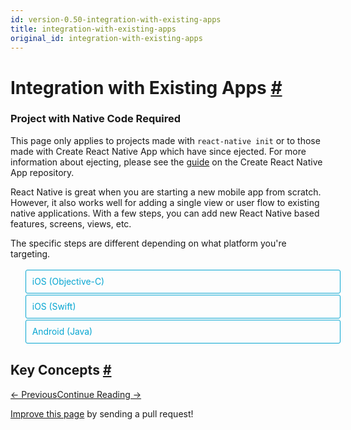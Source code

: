 ```yaml
---
id: version-0.50-integration-with-existing-apps
title: integration-with-existing-apps
original_id: integration-with-existing-apps
---
```

<a id="content"></a><h1><a class="anchor" name="integration-with-existing-apps"></a>Integration with Existing Apps <a class="hash-link" href="docs/integration-with-existing-apps.html#integration-with-existing-apps">#</a></h1><div class="banner-crna-ejected"><h3>Project with Native Code Required</h3><p>This page only applies to projects made with <code>react-native init</code> or to those made with Create React Native App which have since ejected. For more information about ejecting, please see the <a href="https://github.com/react-community/create-react-native-app/blob/master/EJECTING.md" target="_blank">guide</a> on the Create React Native App repository.</p></div><div><span><style>
  .toggler li {
    display: inline-block;
    position: relative;
    top: 1px;
    padding: 10px;
    margin: 0px 2px 0px 2px;
    border: 1px solid #05A5D1;
    border-bottom-color: transparent;
    border-radius: 3px 3px 0px 0px;
    color: #05A5D1;
    background-color: transparent;
    font-size: 0.99em;
    cursor: pointer;
  }
  .toggler li:first-child {
    margin-left: 0;
  }
  .toggler li:last-child {
    margin-right: 0;
  }
  .toggler ul {
    width: 100%;
    display: inline-block;
    list-style-type: none;
    margin: 0;
    border-bottom: 1px solid #05A5D1;
    cursor: default;
  }
  @media screen and (max-width: 960px) {
    .toggler li,
    .toggler li:first-child,
    .toggler li:last-child {
      display: block;
      border-bottom-color: #05A5D1;
      border-radius: 3px;
      margin: 2px 0px 2px 0px;
    }
    .toggler ul {
      border-bottom: 0;
    }
  }
  .toggler a {
    display: inline-block;
    padding: 10px 5px;
    margin: 2px;
    border: 1px solid #05A5D1;
    border-radius: 3px;
    text-decoration: none !important;
  }
  .display-language-objc .toggler .button-objc,
  .display-language-swift .toggler .button-swift,
  .display-language-android .toggler .button-android {
    background-color: #05A5D1;
    color: white;
  }
  block { display: none; }
  .display-language-objc .objc,
  .display-language-swift .swift,
  .display-language-android .android {
    display: block;
  }
</style>

</span><p>React Native is great when you are starting a new mobile app from scratch. However, it also works well for adding a single view or user flow to existing native applications. With a few steps, you can add new React Native based features, screens, views, etc.</p><p>The specific steps are different depending on what platform you're targeting.</p><span><div class="toggler">
  <ul role="tablist">
    <li id="objc" class="button-objc" aria-selected="false" role="tab" tabindex="0" aria-controls="objctab" onclick="displayTab('language', 'objc')">
      iOS (Objective-C)
    </li>
    <li id="swift" class="button-swift" aria-selected="false" role="tab" tabindex="0" aria-controls="swifttab" onclick="displayTab('language', 'swift')">
      iOS (Swift)
    </li>
    <li id="android" class="button-android" aria-selected="false" role="tab" tabindex="0" aria-controls="androidtab" onclick="displayTab('language', 'android')">
      Android (Java)
    </li>
  </ul>
</div>

</span><span><block class="objc swift android">

</block></span><h2><a class="anchor" name="key-concepts"></a>Key Concepts <a class="hash-link" href="docs/integration-with-existing-apps.html#key-concepts">#</a></h2><span><block class="objc swift">

</block></span><p>The keys to integrating React Native components into your iOS application are to:</p><ol><li>Set up React Native dependencies and directory structure.</li><li>Understand what React Native components you will use in your app.</li><li>Add these components as dependencies using CocoaPods.</li><li>Develop your React Native components in JavaScript.</li><li>Add a <code>RCTRootView</code> to your iOS app. This view will serve as the container for your React Native component.</li><li>Start the React Native server and run your native application.</li><li>Verify that the React Native aspect of your application works as expected.</li></ol><span><block class="android">

</block></span><p>The keys to integrating React Native components into your Android application are to:</p><ol><li>Set up React Native dependencies and directory structure.</li><li>Develop your React Native components in JavaScript.</li><li>Add a <code>ReactRootView</code> to your Android app. This view will serve as the container for your React Native component.</li><li>Start the React Native server and run your native application.</li><li>Verify that the React Native aspect of your application works as expected.</li></ol><span><block class="objc swift android">

</block></span><h2><a class="anchor" name="prerequisites"></a>Prerequisites <a class="hash-link" href="docs/integration-with-existing-apps.html#prerequisites">#</a></h2><span><block class="objc swift">

</block></span><p>Follow the instructions for building apps with native code from the <a href="docs/getting-started.html" target="_blank">Getting Started guide</a> to configure your development environment for building React Native apps for iOS.</p><h3><a class="anchor" name="1-set-up-directory-structure"></a>1. Set up directory structure <a class="hash-link" href="docs/integration-with-existing-apps.html#1-set-up-directory-structure">#</a></h3><p>To ensure a smooth experience, create a new folder for your integrated React Native project, then copy your existing iOS project to a <code>/ios</code> subfolder.</p><span><block class="android">

</block></span><p>Follow the instructions for building apps with native code from the <a href="docs/getting-started.html" target="_blank">Getting Started guide</a> to configure your development environment for building React Native apps for Android.</p><h3><a class="anchor" name="1-set-up-directory-structure"></a>1. Set up directory structure <a class="hash-link" href="docs/integration-with-existing-apps.html#1-set-up-directory-structure">#</a></h3><p>To ensure a smooth experience, create a new folder for your integrated React Native project, then copy your existing Android project to a <code>/android</code> subfolder.</p><span><block class="objc swift android">

</block></span><h3><a class="anchor" name="2-install-javascript-dependencies"></a>2. Install JavaScript dependencies <a class="hash-link" href="docs/integration-with-existing-apps.html#2-install-javascript-dependencies">#</a></h3><p>Go to the root directory for your project and create a new <code>package.json</code> file with the following contents:</p><div class="prism language-javascript"><span class="token punctuation">{</span>
  <span class="token string">"name"</span><span class="token punctuation">:</span> <span class="token string">"MyReactNativeApp"</span><span class="token punctuation">,</span>
  <span class="token string">"version"</span><span class="token punctuation">:</span> <span class="token string">"0.0.1"</span><span class="token punctuation">,</span>
  <span class="token string">"private"</span><span class="token punctuation">:</span> <span class="token boolean">true</span><span class="token punctuation">,</span>
  <span class="token string">"scripts"</span><span class="token punctuation">:</span> <span class="token punctuation">{</span>
    <span class="token string">"start"</span><span class="token punctuation">:</span> <span class="token string">"node node_modules/react-native/local-cli/cli.js start"</span>
  <span class="token punctuation">}</span>
<span class="token punctuation">}</span></div><p>Next, you will install the <code>react</code> and <code>react-native</code> packages. Open a terminal or command prompt, then navigate to the root directory for your project and type the following commands:</p><div class="prism language-javascript">$ npm install <span class="token operator">--</span>save react@<span class="token number">16.0</span><span class="token punctuation">.</span><span class="token number">0</span><span class="token operator">-</span>beta<span class="token number">.5</span> react<span class="token operator">-</span>native</div><blockquote><p>Make sure you use the same React version as specified in the <a href="https://github.com/facebook/react-native/blob/master/package.json" target="_blank">React Native package.json</a> for your release. This will only be necessary as long as React Native depends on a pre-release version of React.</p></blockquote><p>This will create a new <code>/node_modules</code> folder in your project's root directory. This folder stores all the JavaScript dependencies required to build your project.</p><span><block class="objc swift">

</block></span><h3><a class="anchor" name="3-install-cocoapods"></a>3. Install CocoaPods <a class="hash-link" href="docs/integration-with-existing-apps.html#3-install-cocoapods">#</a></h3><p><a href="http://cocoapods.org" target="_blank">CocoaPods</a> is a package management tool for iOS and macOS development. We use it to add the actual React Native framework code locally into your current project.</p><p>We recommend installing CocoaPods using <a href="http://brew.sh/" target="_blank">Homebrew</a>.</p><div class="prism language-javascript">$ brew install cocoapods</div><blockquote><p>It is technically possible not to use CocoaPods, but that would require manual library and linker additions that would overly complicate this process.</p></blockquote><span><block class="objc swift">

</block></span><h2><a class="anchor" name="adding-react-native-to-your-app"></a>Adding React Native to your app <a class="hash-link" href="docs/integration-with-existing-apps.html#adding-react-native-to-your-app">#</a></h2><span><block class="objc">

</block></span><p>Assume the <a href="https://github.com/JoelMarcey/iOS-2048" target="_blank">app for integration</a> is a <a href="https://en.wikipedia.org/wiki/2048_%28video_game%29" target="_blank">2048</a> game. Here is what the main menu of the native application looks like without React Native.</p><span><block class="swift">

</block></span><p>Assume the <a href="https://github.com/JoelMarcey/swift-2048" target="_blank">app for integration</a> is a <a href="https://en.wikipedia.org/wiki/2048_%28video_game%29" target="_blank">2048</a> game. Here is what the main menu of the native application looks like without React Native.</p><span><block class="objc swift">

</block></span><p><img src="img/react-native-existing-app-integration-ios-before.png" alt="Before RN Integration"></p><h3><a class="anchor" name="configuring-cocoapods-dependencies"></a>Configuring CocoaPods dependencies <a class="hash-link" href="docs/integration-with-existing-apps.html#configuring-cocoapods-dependencies">#</a></h3><p>Before you integrate React Native into your application, you will want to decide what parts of the React Native framework you would like to integrate. We will use CocoaPods to specify which of these "subspecs" your app will depend on.</p><p>The list of supported <code>subspec</code>s is available in <a href="https://github.com/facebook/react-native/blob/master/React.podspec" target="_blank"><code>/node_modules/react-native/React.podspec</code></a>. They are generally named by functionality. For example, you will generally always want the <code>Core</code> <code>subspec</code>. That will get you the <code>AppRegistry</code>, <code>StyleSheet</code>, <code>View</code> and other core React Native libraries. If you want to add the React Native <code>Text</code> library (e.g., for <code>&lt;Text&gt;</code> elements), then you will need the <code>RCTText</code> <code>subspec</code>. If you want the <code>Image</code> library (e.g., for <code>&lt;Image&gt;</code> elements), then you will need the <code>RCTImage</code> <code>subspec</code>.</p><p>You can specify which <code>subspec</code>s your app will depend on in a <code>Podfile</code> file. The easiest way to create a <code>Podfile</code> is by running the CocoaPods <code>init</code> command in the <code>/ios</code> subfolder of your project:</p><div class="prism language-javascript">$ pod init</div><p>The <code>Podfile</code> will contain a boilerplate setup that you will tweak for your integration purposes. In the end, <code>Podfile</code> should look something similar to this:</p><span><block class="objc">

</block></span><div class="prism language-javascript"># The target name is most likely the name <span class="token keyword">of</span> your project<span class="token punctuation">.</span>
target <span class="token string">'NumberTileGame'</span> <span class="token keyword">do</span>

  # Your <span class="token string">'node_modules'</span> directory is probably <span class="token keyword">in</span> the root <span class="token keyword">of</span> your project<span class="token punctuation">,</span>
  # but <span class="token keyword">if</span> not<span class="token punctuation">,</span> adjust the <span class="token template-string"><span class="token string">`:path`</span></span> accordingly
  pod <span class="token string">'React'</span><span class="token punctuation">,</span> <span class="token punctuation">:</span>path <span class="token operator">=&gt;</span> <span class="token string">'../node_modules/react-native'</span><span class="token punctuation">,</span> <span class="token punctuation">:</span>subspecs <span class="token operator">=&gt;</span> <span class="token punctuation">[</span>
    <span class="token string">'Core'</span><span class="token punctuation">,</span>
    <span class="token string">'DevSupport'</span><span class="token punctuation">,</span> # Include <span class="token keyword">this</span> to enable In<span class="token operator">-</span>App Devmenu <span class="token keyword">if</span> RN <span class="token operator">&gt;=</span> <span class="token number">0.43</span>
    <span class="token string">'RCTText'</span><span class="token punctuation">,</span>
    <span class="token string">'RCTNetwork'</span><span class="token punctuation">,</span>
    <span class="token string">'RCTWebSocket'</span><span class="token punctuation">,</span> # needed <span class="token keyword">for</span> debugging
    # Add any other subspecs you want to use <span class="token keyword">in</span> your project
  <span class="token punctuation">]</span>
  # Explicitly include Yoga <span class="token keyword">if</span> you are using RN <span class="token operator">&gt;=</span> <span class="token number">0.42</span><span class="token punctuation">.</span><span class="token number">0</span>
  pod <span class="token string">'yoga'</span><span class="token punctuation">,</span> <span class="token punctuation">:</span>path <span class="token operator">=&gt;</span> <span class="token string">'../node_modules/react-native/ReactCommon/yoga'</span>

end</div><span><block class="swift">

</block></span><div class="prism language-javascript">source <span class="token string">'https://github.com/CocoaPods/Specs.git'</span>

# Required <span class="token keyword">for</span> Swift apps
platform <span class="token punctuation">:</span>ios<span class="token punctuation">,</span> <span class="token string">'8.0'</span>
use_frameworks<span class="token operator">!</span>

# The target name is most likely the name <span class="token keyword">of</span> your project<span class="token punctuation">.</span>
target <span class="token string">'swift-2048'</span> <span class="token keyword">do</span>

  # Your <span class="token string">'node_modules'</span> directory is probably <span class="token keyword">in</span> the root <span class="token keyword">of</span> your project<span class="token punctuation">,</span>
  # but <span class="token keyword">if</span> not<span class="token punctuation">,</span> adjust the <span class="token template-string"><span class="token string">`:path`</span></span> accordingly
  pod <span class="token string">'React'</span><span class="token punctuation">,</span> <span class="token punctuation">:</span>path <span class="token operator">=&gt;</span> <span class="token string">'../node_modules/react-native'</span><span class="token punctuation">,</span> <span class="token punctuation">:</span>subspecs <span class="token operator">=&gt;</span> <span class="token punctuation">[</span>
    <span class="token string">'Core'</span><span class="token punctuation">,</span>
    <span class="token string">'CxxBridge'</span><span class="token punctuation">,</span> # Include <span class="token keyword">this</span> <span class="token keyword">for</span> RN <span class="token operator">&gt;=</span> <span class="token number">0.47</span>
    <span class="token string">'DevSupport'</span><span class="token punctuation">,</span> # Include <span class="token keyword">this</span> to enable In<span class="token operator">-</span>App Devmenu <span class="token keyword">if</span> RN <span class="token operator">&gt;=</span> <span class="token number">0.43</span>
    <span class="token string">'RCTText'</span><span class="token punctuation">,</span>
    <span class="token string">'RCTNetwork'</span><span class="token punctuation">,</span>
    <span class="token string">'RCTWebSocket'</span><span class="token punctuation">,</span> # needed <span class="token keyword">for</span> debugging
    # Add any other subspecs you want to use <span class="token keyword">in</span> your project
  <span class="token punctuation">]</span>
  # Explicitly include Yoga <span class="token keyword">if</span> you are using RN <span class="token operator">&gt;=</span> <span class="token number">0.42</span><span class="token punctuation">.</span><span class="token number">0</span>
  pod <span class="token string">"yoga"</span><span class="token punctuation">,</span> <span class="token punctuation">:</span>path <span class="token operator">=&gt;</span> <span class="token string">"../node_modules/react-native/ReactCommon/yoga"</span>

end</div><span><block class="objc swift">

</block></span><p>After you have created your <code>Podfile</code>, you are ready to install the React Native pod.</p><div class="prism language-javascript">$ pod install</div><p>You should see output such as:</p><div class="prism language-javascript">Analyzing dependencies
Fetching podspec <span class="token keyword">for</span> <span class="token template-string"><span class="token string">`React`</span></span> <span class="token keyword">from</span> <span class="token template-string"><span class="token string">`../node_modules/react-native`</span></span>
Downloading dependencies
Installing React <span class="token punctuation">(</span><span class="token number">0.26</span><span class="token punctuation">.</span><span class="token number">0</span><span class="token punctuation">)</span>
Generating Pods project
Integrating client project
Sending stats
Pod installation complete<span class="token operator">!</span> There are <span class="token number">3</span> dependencies <span class="token keyword">from</span> the Podfile and <span class="token number">1</span> total pod installed<span class="token punctuation">.</span></div><span><block class="swift">

</block></span><blockquote><p>If you get a warning such as "<em>The <code>swift-2048 [Debug]</code> target overrides the <code>FRAMEWORK_SEARCH_PATHS</code> build setting defined in <code>Pods/Target Support Files/Pods-swift-2048/Pods-swift-2048.debug.xcconfig</code>. This can lead to problems with the CocoaPods installation</em>", then make sure the <code>Framework Search Paths</code> in <code>Build Settings</code> for both <code>Debug</code> and <code>Release</code> only contain <code>$(inherited)</code>.</p></blockquote><span><block class="objc swift">

</block></span><h3><a class="anchor" name="code-integration"></a>Code integration <a class="hash-link" href="docs/integration-with-existing-apps.html#code-integration">#</a></h3><p>Now we will actually modify the native iOS application to integrate React Native. For our 2048 sample app, we will add a "High Score" screen in React Native.</p><h4><a class="anchor" name="the-react-native-component"></a>The React Native component <a class="hash-link" href="docs/integration-with-existing-apps.html#the-react-native-component">#</a></h4><p>The first bit of code we will write is the actual React Native code for the new "High Score" screen that will be integrated into our application.</p><h5><a class="anchor" name="1-create-a-index-js-file"></a>1. Create a <code>index.js</code> file <a class="hash-link" href="docs/integration-with-existing-apps.html#1-create-a-index-js-file">#</a></h5><p>First, create an empty <code>index.js</code> file in the root of your React Native project.</p><p><code>index.js</code> is the starting point for React Native applications, and it is always required. It can be a small file that <code>require</code>s other file that are part of your React Native component or application, or it can contain all the code that is needed for it. In our case, we will just put everything in <code>index.js</code>.</p><h5><a class="anchor" name="2-add-your-react-native-code"></a>2. Add your React Native code <a class="hash-link" href="docs/integration-with-existing-apps.html#2-add-your-react-native-code">#</a></h5><p>In your <code>index.js</code>, create your component. In our sample here, we will add simple <code>&lt;Text&gt;</code> component within a styled <code>&lt;View&gt;</code></p><div class="prism language-javascript">
<span class="token keyword">import</span> React <span class="token keyword">from</span> <span class="token string">'react'</span><span class="token punctuation">;</span>
<span class="token keyword">import</span> <span class="token punctuation">{</span>
  AppRegistry<span class="token punctuation">,</span>
  StyleSheet<span class="token punctuation">,</span>
  Text<span class="token punctuation">,</span>
  View
<span class="token punctuation">}</span> <span class="token keyword">from</span> <span class="token string">'react-native'</span><span class="token punctuation">;</span>

<span class="token keyword">class</span> <span class="token class-name">RNHighScores</span> <span class="token keyword">extends</span> <span class="token class-name">React<span class="token punctuation">.</span>Component</span> <span class="token punctuation">{</span>
  <span class="token function">render</span><span class="token punctuation">(</span><span class="token punctuation">)</span> <span class="token punctuation">{</span>
    <span class="token keyword">var</span> contents <span class="token operator">=</span> <span class="token keyword">this</span><span class="token punctuation">.</span>props<span class="token punctuation">[</span><span class="token string">"scores"</span><span class="token punctuation">]</span><span class="token punctuation">.</span><span class="token function">map</span><span class="token punctuation">(</span>
      score <span class="token operator">=&gt;</span> <span class="token operator">&lt;</span>Text key<span class="token operator">=</span><span class="token punctuation">{</span>score<span class="token punctuation">.</span>name<span class="token punctuation">}</span><span class="token operator">&gt;</span><span class="token punctuation">{</span>score<span class="token punctuation">.</span>name<span class="token punctuation">}</span><span class="token punctuation">:</span><span class="token punctuation">{</span>score<span class="token punctuation">.</span>value<span class="token punctuation">}</span><span class="token punctuation">{</span><span class="token string">"\n"</span><span class="token punctuation">}</span><span class="token operator">&lt;</span><span class="token operator">/</span>Text<span class="token operator">&gt;</span>
    <span class="token punctuation">)</span><span class="token punctuation">;</span>
    <span class="token keyword">return</span> <span class="token punctuation">(</span>
      <span class="token operator">&lt;</span>View style<span class="token operator">=</span><span class="token punctuation">{</span>styles<span class="token punctuation">.</span>container<span class="token punctuation">}</span><span class="token operator">&gt;</span>
        <span class="token operator">&lt;</span>Text style<span class="token operator">=</span><span class="token punctuation">{</span>styles<span class="token punctuation">.</span>highScoresTitle<span class="token punctuation">}</span><span class="token operator">&gt;</span>
          <span class="token number">2048</span> High Scores<span class="token operator">!</span>
        <span class="token operator">&lt;</span><span class="token operator">/</span>Text<span class="token operator">&gt;</span>
        <span class="token operator">&lt;</span>Text style<span class="token operator">=</span><span class="token punctuation">{</span>styles<span class="token punctuation">.</span>scores<span class="token punctuation">}</span><span class="token operator">&gt;</span>
          <span class="token punctuation">{</span>contents<span class="token punctuation">}</span>
        <span class="token operator">&lt;</span><span class="token operator">/</span>Text<span class="token operator">&gt;</span>
      <span class="token operator">&lt;</span><span class="token operator">/</span>View<span class="token operator">&gt;</span>
    <span class="token punctuation">)</span><span class="token punctuation">;</span>
  <span class="token punctuation">}</span>
<span class="token punctuation">}</span>

<span class="token keyword">const</span> styles <span class="token operator">=</span> StyleSheet<span class="token punctuation">.</span><span class="token function">create</span><span class="token punctuation">(</span><span class="token punctuation">{</span>
  container<span class="token punctuation">:</span> <span class="token punctuation">{</span>
    flex<span class="token punctuation">:</span> <span class="token number">1</span><span class="token punctuation">,</span>
    justifyContent<span class="token punctuation">:</span> <span class="token string">'center'</span><span class="token punctuation">,</span>
    alignItems<span class="token punctuation">:</span> <span class="token string">'center'</span><span class="token punctuation">,</span>
    backgroundColor<span class="token punctuation">:</span> <span class="token string">'#FFFFFF'</span><span class="token punctuation">,</span>
  <span class="token punctuation">}</span><span class="token punctuation">,</span>
  highScoresTitle<span class="token punctuation">:</span> <span class="token punctuation">{</span>
    fontSize<span class="token punctuation">:</span> <span class="token number">20</span><span class="token punctuation">,</span>
    textAlign<span class="token punctuation">:</span> <span class="token string">'center'</span><span class="token punctuation">,</span>
    margin<span class="token punctuation">:</span> <span class="token number">10</span><span class="token punctuation">,</span>
  <span class="token punctuation">}</span><span class="token punctuation">,</span>
  scores<span class="token punctuation">:</span> <span class="token punctuation">{</span>
    textAlign<span class="token punctuation">:</span> <span class="token string">'center'</span><span class="token punctuation">,</span>
    color<span class="token punctuation">:</span> <span class="token string">'#333333'</span><span class="token punctuation">,</span>
    marginBottom<span class="token punctuation">:</span> <span class="token number">5</span><span class="token punctuation">,</span>
  <span class="token punctuation">}</span><span class="token punctuation">,</span>
<span class="token punctuation">}</span><span class="token punctuation">)</span><span class="token punctuation">;</span>
<span class="token comment" spellcheck="true">
// Module name
</span>AppRegistry<span class="token punctuation">.</span><span class="token function">registerComponent</span><span class="token punctuation">(</span><span class="token string">'MyReactNativeApp'</span><span class="token punctuation">,</span> <span class="token punctuation">(</span><span class="token punctuation">)</span> <span class="token operator">=&gt;</span> RNHighScores<span class="token punctuation">)</span><span class="token punctuation">;</span></div><blockquote><p><code>RNHighScores</code> is the name of your module that will be used when you add a view to React Native from within your iOS application.</p></blockquote><h4><a class="anchor" name="the-magic-rctrootview"></a>The Magic: <code>RCTRootView</code> <a class="hash-link" href="docs/integration-with-existing-apps.html#the-magic-rctrootview">#</a></h4><p>Now that your React Native component is created via <code>index.js</code>, you need to add that component to a new or existing <code>ViewController</code>. The easiest path to take is to optionally create an event path to your component and then add that component to an existing <code>ViewController</code>.</p><p>We will tie our React Native component with a new native view in the <code>ViewController</code> that will actually host it called <code>RCTRootView</code> .</p><h5><a class="anchor" name="1-create-an-event-path"></a>1. Create an Event Path <a class="hash-link" href="docs/integration-with-existing-apps.html#1-create-an-event-path">#</a></h5><p>You can add a new link on the main game menu to go to the "High Score" React Native page.</p><p><img src="img/react-native-add-react-native-integration-link.png" alt="Event Path"></p><h5><a class="anchor" name="2-event-handler"></a>2. Event Handler <a class="hash-link" href="docs/integration-with-existing-apps.html#2-event-handler">#</a></h5><p>We will now add an event handler from the menu link. A method will be added to the main <code>ViewController</code> of your application. This is where <code>RCTRootView</code> comes into play.</p><p>When you build a React Native application, you use the React Native packager to create an <code>index.bundle</code> that will be served by the React Native server. Inside <code>index.bundle</code> will be our <code>RNHighScore</code> module. So, we need to point our <code>RCTRootView</code> to the location of the <code>index.bundle</code> resource (via <code>NSURL</code>) and tie it to the module.</p><p>We will, for debugging purposes, log that the event handler was invoked. Then, we will create a string with the location of our React Native code that exists inside the <code>index.bundle</code>. Finally, we will create the main <code>RCTRootView</code>. Notice how we provide <code>RNHighScores</code> as the <code>moduleName</code> that we created <a href="#the-react-native-component" target="">above</a> when writing the code for our React Native component.</p><span><block class="objc">

</block></span><p>First <code>import</code> the <code>RCTRootView</code> header.</p><div class="prism language-objectivec"><span class="token macro">#<span class="token directive">import</span> &lt;React/RCTRootView.h&gt;</span></div><blockquote><p>The <code>initialProperties</code> are here for illustration purposes so we have some data for our high score screen. In our React Native component, we will use <code>this.props</code> to get access to that data.</p></blockquote><div class="prism language-objectivec"><span class="token operator">-</span> <span class="token punctuation">(</span>IBAction<span class="token punctuation">)</span>highScoreButtonPressed<span class="token punctuation">:</span><span class="token punctuation">(</span>id<span class="token punctuation">)</span>sender <span class="token punctuation">{</span>
    <span class="token function">NSLog<span class="token punctuation">(</span></span><span class="token string">@"High Score Button Pressed"</span><span class="token punctuation">)</span><span class="token punctuation">;</span>
    NSURL <span class="token operator">*</span>jsCodeLocation <span class="token operator">=</span> <span class="token punctuation">[</span>NSURL URLWithString<span class="token punctuation">:</span><span class="token string">@"http://localhost:8081/index.bundle?platform=ios"</span><span class="token punctuation">]</span><span class="token punctuation">;</span>

    RCTRootView <span class="token operator">*</span>rootView <span class="token operator">=</span>
      <span class="token punctuation">[</span><span class="token punctuation">[</span>RCTRootView alloc<span class="token punctuation">]</span> initWithBundleURL<span class="token punctuation">:</span> jsCodeLocation
                                  moduleName<span class="token punctuation">:</span> <span class="token string">@"RNHighScores"</span>
                           initialProperties<span class="token punctuation">:</span>
                             <span class="token operator">@</span><span class="token punctuation">{</span>
                               <span class="token string">@"scores"</span> <span class="token punctuation">:</span> <span class="token operator">@</span><span class="token punctuation">[</span>
                                 <span class="token operator">@</span><span class="token punctuation">{</span>
                                   <span class="token string">@"name"</span> <span class="token punctuation">:</span> <span class="token string">@"Alex"</span><span class="token punctuation">,</span>
                                   <span class="token string">@"value"</span><span class="token punctuation">:</span> <span class="token string">@"42"</span>
                                  <span class="token punctuation">}</span><span class="token punctuation">,</span>
                                 <span class="token operator">@</span><span class="token punctuation">{</span>
                                   <span class="token string">@"name"</span> <span class="token punctuation">:</span> <span class="token string">@"Joel"</span><span class="token punctuation">,</span>
                                   <span class="token string">@"value"</span><span class="token punctuation">:</span> <span class="token string">@"10"</span>
                                 <span class="token punctuation">}</span>
                               <span class="token punctuation">]</span>
                             <span class="token punctuation">}</span>
                               launchOptions<span class="token punctuation">:</span> nil<span class="token punctuation">]</span><span class="token punctuation">;</span>
    UIViewController <span class="token operator">*</span>vc <span class="token operator">=</span> <span class="token punctuation">[</span><span class="token punctuation">[</span>UIViewController alloc<span class="token punctuation">]</span> init<span class="token punctuation">]</span><span class="token punctuation">;</span>
    vc<span class="token punctuation">.</span>view <span class="token operator">=</span> rootView<span class="token punctuation">;</span>
    <span class="token punctuation">[</span><span class="token keyword">self</span> presentViewController<span class="token punctuation">:</span>vc animated<span class="token punctuation">:</span>YES completion<span class="token punctuation">:</span>nil<span class="token punctuation">]</span><span class="token punctuation">;</span>
<span class="token punctuation">}</span></div><blockquote><p>Note that <code>RCTRootView initWithURL</code> starts up a new JSC VM. To save resources and simplify the communication between RN views in different parts of your native app, you can have multiple views powered by React Native that are associated with a single JS runtime. To do that, instead of using <code>[RCTRootView alloc] initWithURL</code>, use <a href="https://github.com/facebook/react-native/blob/master/React/Base/RCTBridge.h#L93" target="_blank"><code>RCTBridge initWithBundleURL</code></a> to create a bridge and then use <code>RCTRootView initWithBridge</code>.</p></blockquote><span><block class="swift">

</block></span><p>First <code>import</code> the <code>React</code> library.</p><div class="prism language-javascript"><span class="token keyword">import</span> React</div><blockquote><p>The <code>initialProperties</code> are here for illustration purposes so we have some data for our high score screen. In our React Native component, we will use <code>this.props</code> to get access to that data.</p></blockquote><div class="prism language-swift"><span class="token atrule">@IBAction</span> <span class="token keyword">func</span> <span class="token function">highScoreButtonTapped<span class="token punctuation">(</span></span>sender <span class="token punctuation">:</span> <span class="token builtin">UIButton</span><span class="token punctuation">)</span> <span class="token punctuation">{</span>
  <span class="token function">NSLog<span class="token punctuation">(</span></span><span class="token string">"Hello"</span><span class="token punctuation">)</span>
  <span class="token keyword">let</span> jsCodeLocation <span class="token operator">=</span> <span class="token function">URL<span class="token punctuation">(</span></span>string<span class="token punctuation">:</span> <span class="token string">"http://localhost:8081/index.bundle?platform=ios"</span><span class="token punctuation">)</span>
  <span class="token keyword">let</span> mockData<span class="token punctuation">:</span><span class="token builtin">NSDictionary</span> <span class="token operator">=</span> <span class="token punctuation">[</span><span class="token string">"scores"</span><span class="token punctuation">:</span>
      <span class="token punctuation">[</span>
          <span class="token punctuation">[</span><span class="token string">"name"</span><span class="token punctuation">:</span><span class="token string">"Alex"</span><span class="token punctuation">,</span> <span class="token string">"value"</span><span class="token punctuation">:</span><span class="token string">"42"</span><span class="token punctuation">]</span><span class="token punctuation">,</span>
          <span class="token punctuation">[</span><span class="token string">"name"</span><span class="token punctuation">:</span><span class="token string">"Joel"</span><span class="token punctuation">,</span> <span class="token string">"value"</span><span class="token punctuation">:</span><span class="token string">"10"</span><span class="token punctuation">]</span>
      <span class="token punctuation">]</span>
  <span class="token punctuation">]</span>

  <span class="token keyword">let</span> rootView <span class="token operator">=</span> <span class="token function">RCTRootView<span class="token punctuation">(</span></span>
      bundleURL<span class="token punctuation">:</span> jsCodeLocation<span class="token punctuation">,</span>
      moduleName<span class="token punctuation">:</span> <span class="token string">"RNHighScores"</span><span class="token punctuation">,</span>
      initialProperties<span class="token punctuation">:</span> mockData <span class="token keyword">as</span> <span class="token punctuation">[</span><span class="token builtin">NSObject</span> <span class="token punctuation">:</span> <span class="token builtin">AnyObject</span><span class="token punctuation">]</span><span class="token punctuation">,</span>
      launchOptions<span class="token punctuation">:</span> <span class="token constant">nil</span>
  <span class="token punctuation">)</span>
  <span class="token keyword">let</span> vc <span class="token operator">=</span> <span class="token function">UIViewController<span class="token punctuation">(</span></span><span class="token punctuation">)</span>
  vc<span class="token punctuation">.</span>view <span class="token operator">=</span> rootView
  <span class="token keyword">self</span><span class="token punctuation">.</span><span class="token function">present<span class="token punctuation">(</span></span>vc<span class="token punctuation">,</span> animated<span class="token punctuation">:</span> <span class="token boolean">true</span><span class="token punctuation">,</span> completion<span class="token punctuation">:</span> <span class="token constant">nil</span><span class="token punctuation">)</span>
<span class="token punctuation">}</span></div><blockquote><p>Note that <code>RCTRootView bundleURL</code> starts up a new JSC VM. To save resources and simplify the communication between RN views in different parts of your native app, you can have multiple views powered by React Native that are associated with a single JS runtime. To do that, instead of using <code>RCTRootView bundleURL</code>, use <a href="https://github.com/facebook/react-native/blob/master/React/Base/RCTBridge.h#L89" target="_blank"><code>RCTBridge initWithBundleURL</code></a> to create a bridge and then use <code>RCTRootView initWithBridge</code>.</p></blockquote><span><block class="objc">

</block></span><blockquote><p>When moving your app to production, the <code>NSURL</code> can point to a pre-bundled file on disk via something like <code>[[NSBundle mainBundle] URLForResource:@"main" withExtension:@"jsbundle"];</code>. You can use the <code>react-native-xcode.sh</code> script in <code>node_modules/react-native/scripts/</code> to generate that pre-bundled file.</p></blockquote><span><block class="swift">

</block></span><blockquote><p>When moving your app to production, the <code>NSURL</code> can point to a pre-bundled file on disk via something like <code>let mainBundle = NSBundle(URLForResource: "main" withExtension:"jsbundle")</code>. You can use the <code>react-native-xcode.sh</code> script in <code>node_modules/react-native/scripts/</code> to generate that pre-bundled file.</p></blockquote><span><block class="objc swift">

</block></span><h5><a class="anchor" name="3-wire-up"></a>3. Wire Up <a class="hash-link" href="docs/integration-with-existing-apps.html#3-wire-up">#</a></h5><p>Wire up the new link in the main menu to the newly added event handler method.</p><p><img src="img/react-native-add-react-native-integration-wire-up.png" alt="Event Path"></p><blockquote><p>One of the easier ways to do this is to open the view in the storyboard and right click on the new link. Select something such as the <code>Touch Up Inside</code> event, drag that to the storyboard and then select the created method from the list provided.</p></blockquote><h3><a class="anchor" name="test-your-integration"></a>Test your integration <a class="hash-link" href="docs/integration-with-existing-apps.html#test-your-integration">#</a></h3><p>You have now done all the basic steps to integrate React Native with your current application. Now we will start the React Native packager to build the <code>index.bundle</code> package and the server running on <code>localhost</code> to serve it.</p><h5><a class="anchor" name="1-add-app-transport-security-exception"></a>1. Add App Transport Security exception <a class="hash-link" href="docs/integration-with-existing-apps.html#1-add-app-transport-security-exception">#</a></h5><p>Apple has blocked implicit cleartext HTTP resource loading. So we need to add the following our project's <code>Info.plist</code> (or equivalent) file.</p><div class="prism language-xml">&lt;key&gt;NSAppTransportSecurity&lt;/key&gt;
&lt;dict&gt;
    &lt;key&gt;NSExceptionDomains&lt;/key&gt;
    &lt;dict&gt;
        &lt;key&gt;localhost&lt;/key&gt;
        &lt;dict&gt;
            &lt;key&gt;NSTemporaryExceptionAllowsInsecureHTTPLoads&lt;/key&gt;
            &lt;true/&gt;
        &lt;/dict&gt;
    &lt;/dict&gt;
&lt;/dict&gt;</div><blockquote><p>App Transport Security is good for your users. Make sure to re-enable it prior to releasing your app for production.</p></blockquote><h5><a class="anchor" name="2-run-the-packager"></a>2. Run the packager <a class="hash-link" href="docs/integration-with-existing-apps.html#2-run-the-packager">#</a></h5><p>To run your app, you need to first start the development server. To do this, simply run the following command in the root directory of your React Native project:</p><div class="prism language-javascript">$ npm start</div><h5><a class="anchor" name="3-run-the-app"></a>3. Run the app <a class="hash-link" href="docs/integration-with-existing-apps.html#3-run-the-app">#</a></h5><p>If you are using Xcode or your favorite editor, build and run your native iOS application as normal. Alternatively, you can run the app from the command line using:</p><div class="prism language-javascript"># From the root <span class="token keyword">of</span> your project
$ react<span class="token operator">-</span>native run<span class="token operator">-</span>ios</div><p>In our sample application, you should see the link to the "High Scores" and then when you click on that you will see the rendering of your React Native component.</p><p>Here is the <em>native</em> application home screen:</p><p><img src="img/react-native-add-react-native-integration-example-home-screen.png" alt="Home Screen"></p><p>Here is the <em>React Native</em> high score screen:</p><p><img src="img/react-native-add-react-native-integration-example-high-scores.png" alt="High Scores"></p><blockquote><p>If you are getting module resolution issues when running your application please see <a href="https://github.com/facebook/react-native/issues/4968" target="_blank">this GitHub issue</a> for information and possible resolution. <a href="https://github.com/facebook/react-native/issues/4968#issuecomment-220941717" target="_blank">This comment</a> seemed to be the latest possible resolution.</p></blockquote><h3><a class="anchor" name="see-the-code"></a>See the Code <a class="hash-link" href="docs/integration-with-existing-apps.html#see-the-code">#</a></h3><span><block class="objc">

</block></span><p>You can examine the code that added the React Native screen to our sample app on <a href="https://github.com/JoelMarcey/iOS-2048/commit/9ae70c7cdd53eb59f5f7c7daab382b0300ed3585" target="_blank">GitHub</a>.</p><span><block class="swift">

</block></span><p>You can examine the code that added the React Native screen to our sample app on <a href="https://github.com/JoelMarcey/swift-2048/commit/13272a31ee6dd46dc68b1dcf4eaf16c1a10f5229" target="_blank">GitHub</a>.</p><span><block class="android">

</block></span><h2><a class="anchor" name="adding-react-native-to-your-app"></a>Adding React Native to your app <a class="hash-link" href="docs/integration-with-existing-apps.html#adding-react-native-to-your-app">#</a></h2><h3><a class="anchor" name="configuring-maven"></a>Configuring maven <a class="hash-link" href="docs/integration-with-existing-apps.html#configuring-maven">#</a></h3><p>Add the React Native dependency to your app's <code>build.gradle</code> file:</p><div class="prism language-javascript">dependencies <span class="token punctuation">{</span>
    compile <span class="token string">'com.android.support:appcompat-v7:23.0.1'</span>
    <span class="token operator">...</span>
    compile <span class="token string">"com.facebook.react:react-native:+"</span><span class="token comment" spellcheck="true"> // From node_modules.
</span><span class="token punctuation">}</span></div><blockquote><p>If you want to ensure that you are always using a specific React Native version in your native build, replace <code>+</code> with an actual React Native version you've downloaded from <code>npm</code>.</p></blockquote><p>Add an entry for the local React Native maven directory to <code>build.gradle</code>. Be sure to add it to the "allprojects" block:</p><div class="prism language-javascript">allprojects <span class="token punctuation">{</span>
    repositories <span class="token punctuation">{</span>
        <span class="token operator">...</span>
        maven <span class="token punctuation">{</span>
           <span class="token comment" spellcheck="true"> // All of React Native (JS, Android binaries) is installed from npm
</span>            url <span class="token string">"$rootDir/../node_modules/react-native/android"</span>
        <span class="token punctuation">}</span>
    <span class="token punctuation">}</span>
    <span class="token operator">...</span>
<span class="token punctuation">}</span></div><blockquote><p>Make sure that the path is correct! You shouldn’t run into any “Failed to resolve: com.facebook.react:react-native:0.x.x" errors after running Gradle sync in Android Studio.</p></blockquote><h3><a class="anchor" name="configuring-permissions"></a>Configuring permissions <a class="hash-link" href="docs/integration-with-existing-apps.html#configuring-permissions">#</a></h3><p>Next, make sure you have the Internet permission in your <code>AndroidManifest.xml</code>:</p><div class="prism language-javascript"><span class="token operator">&lt;</span>uses<span class="token operator">-</span>permission android<span class="token punctuation">:</span>name<span class="token operator">=</span><span class="token string">"android.permission.INTERNET"</span> <span class="token operator">/</span><span class="token operator">&gt;</span></div><p>If you need to access to the <code>DevSettingsActivity</code> add to your <code>AndroidManifest.xml</code>:</p><div class="prism language-javascript"><span class="token operator">&lt;</span>activity android<span class="token punctuation">:</span>name<span class="token operator">=</span><span class="token string">"com.facebook.react.devsupport.DevSettingsActivity"</span> <span class="token operator">/</span><span class="token operator">&gt;</span></div><p>This is only really used in dev mode when reloading JavaScript from the development server, so you can strip this in release builds if you need to.</p><h3><a class="anchor" name="code-integration"></a>Code integration <a class="hash-link" href="docs/integration-with-existing-apps.html#code-integration">#</a></h3><p>Now we will actually modify the native Android application to integrate React Native.</p><h4><a class="anchor" name="the-react-native-component"></a>The React Native component <a class="hash-link" href="docs/integration-with-existing-apps.html#the-react-native-component">#</a></h4><p>The first bit of code we will write is the actual React Native code for the new "High Score" screen that will be integrated into our application.</p><h5><a class="anchor" name="1-create-a-index-js-file"></a>1. Create a <code>index.js</code> file <a class="hash-link" href="docs/integration-with-existing-apps.html#1-create-a-index-js-file">#</a></h5><p>First, create an empty <code>index.js</code> file in the root of your React Native project.</p><p><code>index.js</code> is the starting point for React Native applications, and it is always required. It can be a small file that <code>require</code>s other file that are part of your React Native component or application, or it can contain all the code that is needed for it. In our case, we will just put everything in <code>index.js</code>.</p><h5><a class="anchor" name="2-add-your-react-native-code"></a>2. Add your React Native code <a class="hash-link" href="docs/integration-with-existing-apps.html#2-add-your-react-native-code">#</a></h5><p>In your <code>index.js</code>, create your component. In our sample here, we will add simple <code>&lt;Text&gt;</code> component within a styled <code>&lt;View&gt;</code>:</p><div class="prism language-javascript">
<span class="token keyword">import</span> React <span class="token keyword">from</span> <span class="token string">'react'</span><span class="token punctuation">;</span>
<span class="token keyword">import</span> <span class="token punctuation">{</span>
  AppRegistry<span class="token punctuation">,</span>
  StyleSheet<span class="token punctuation">,</span>
  Text<span class="token punctuation">,</span>
  View
<span class="token punctuation">}</span> <span class="token keyword">from</span> <span class="token string">'react-native'</span><span class="token punctuation">;</span>

<span class="token keyword">class</span> <span class="token class-name">HelloWorld</span> <span class="token keyword">extends</span> <span class="token class-name">React<span class="token punctuation">.</span>Component</span> <span class="token punctuation">{</span>
  <span class="token function">render</span><span class="token punctuation">(</span><span class="token punctuation">)</span> <span class="token punctuation">{</span>
    <span class="token keyword">return</span> <span class="token punctuation">(</span>
      <span class="token operator">&lt;</span>View style<span class="token operator">=</span><span class="token punctuation">{</span>styles<span class="token punctuation">.</span>container<span class="token punctuation">}</span><span class="token operator">&gt;</span>
        <span class="token operator">&lt;</span>Text style<span class="token operator">=</span><span class="token punctuation">{</span>styles<span class="token punctuation">.</span>hello<span class="token punctuation">}</span><span class="token operator">&gt;</span>Hello<span class="token punctuation">,</span> World<span class="token operator">&lt;</span><span class="token operator">/</span>Text<span class="token operator">&gt;</span>
      <span class="token operator">&lt;</span><span class="token operator">/</span>View<span class="token operator">&gt;</span>
    <span class="token punctuation">)</span>
  <span class="token punctuation">}</span>
<span class="token punctuation">}</span>
<span class="token keyword">var</span> styles <span class="token operator">=</span> StyleSheet<span class="token punctuation">.</span><span class="token function">create</span><span class="token punctuation">(</span><span class="token punctuation">{</span>
  container<span class="token punctuation">:</span> <span class="token punctuation">{</span>
    flex<span class="token punctuation">:</span> <span class="token number">1</span><span class="token punctuation">,</span>
    justifyContent<span class="token punctuation">:</span> <span class="token string">'center'</span><span class="token punctuation">,</span>
  <span class="token punctuation">}</span><span class="token punctuation">,</span>
  hello<span class="token punctuation">:</span> <span class="token punctuation">{</span>
    fontSize<span class="token punctuation">:</span> <span class="token number">20</span><span class="token punctuation">,</span>
    textAlign<span class="token punctuation">:</span> <span class="token string">'center'</span><span class="token punctuation">,</span>
    margin<span class="token punctuation">:</span> <span class="token number">10</span><span class="token punctuation">,</span>
  <span class="token punctuation">}</span><span class="token punctuation">,</span>
<span class="token punctuation">}</span><span class="token punctuation">)</span><span class="token punctuation">;</span>

AppRegistry<span class="token punctuation">.</span><span class="token function">registerComponent</span><span class="token punctuation">(</span><span class="token string">'MyReactNativeApp'</span><span class="token punctuation">,</span> <span class="token punctuation">(</span><span class="token punctuation">)</span> <span class="token operator">=&gt;</span> HelloWorld<span class="token punctuation">)</span><span class="token punctuation">;</span></div><h5><a class="anchor" name="3-configure-permissions-for-development-error-overlay"></a>3. Configure permissions for development error overlay <a class="hash-link" href="docs/integration-with-existing-apps.html#3-configure-permissions-for-development-error-overlay">#</a></h5><p>If your app is targeting the Android <code>API level 23</code> or greater, make sure you have the <code>overlay</code> permission enabled for the development build. You can check it with <code>Settings.canDrawOverlays(this);</code>. This is required in dev builds because react native development errors must be displayed above all the other windows. Due to the new permissions system introduced in the API level 23, the user needs to approve it. This can be achieved by adding the following code to the Activity file in the onCreate() method. OVERLAY_PERMISSION_REQ_CODE is a field of the class which would be responsible for passing the result back to the Activity.</p><div class="prism language-java"><span class="token keyword">if</span> <span class="token punctuation">(</span>Build<span class="token punctuation">.</span>VERSION<span class="token punctuation">.</span>SDK_INT <span class="token operator">&gt;=</span> Build<span class="token punctuation">.</span>VERSION_CODES<span class="token punctuation">.</span>M<span class="token punctuation">)</span> <span class="token punctuation">{</span>
    <span class="token keyword">if</span> <span class="token punctuation">(</span><span class="token operator">!</span>Settings<span class="token punctuation">.</span><span class="token function">canDrawOverlays<span class="token punctuation">(</span></span><span class="token keyword">this</span><span class="token punctuation">)</span><span class="token punctuation">)</span> <span class="token punctuation">{</span>
        Intent intent <span class="token operator">=</span> <span class="token keyword">new</span> <span class="token class-name">Intent</span><span class="token punctuation">(</span>Settings<span class="token punctuation">.</span>ACTION_MANAGE_OVERLAY_PERMISSION<span class="token punctuation">,</span>
                                   Uri<span class="token punctuation">.</span><span class="token function">parse<span class="token punctuation">(</span></span><span class="token string">"package:"</span> <span class="token operator">+</span> <span class="token function">getPackageName<span class="token punctuation">(</span></span><span class="token punctuation">)</span><span class="token punctuation">)</span><span class="token punctuation">)</span><span class="token punctuation">;</span>
        <span class="token function">startActivityForResult<span class="token punctuation">(</span></span>intent<span class="token punctuation">,</span> OVERLAY_PERMISSION_REQ_CODE<span class="token punctuation">)</span><span class="token punctuation">;</span>
    <span class="token punctuation">}</span>
<span class="token punctuation">}</span></div><p>Finally, the <code>onActivityResult()</code> method (as shown in the code below) has to be overridden to handle the permission Accepted or Denied cases for consistent UX.</p><div class="prism language-java">@Override
<span class="token keyword">protected</span> <span class="token keyword">void</span> <span class="token function">onActivityResult<span class="token punctuation">(</span></span><span class="token keyword">int</span> requestCode<span class="token punctuation">,</span> <span class="token keyword">int</span> resultCode<span class="token punctuation">,</span> Intent data<span class="token punctuation">)</span> <span class="token punctuation">{</span>
    <span class="token keyword">if</span> <span class="token punctuation">(</span>requestCode <span class="token operator">==</span> OVERLAY_PERMISSION_REQ_CODE<span class="token punctuation">)</span> <span class="token punctuation">{</span>
        <span class="token keyword">if</span> <span class="token punctuation">(</span>Build<span class="token punctuation">.</span>VERSION<span class="token punctuation">.</span>SDK_INT <span class="token operator">&gt;=</span> Build<span class="token punctuation">.</span>VERSION_CODES<span class="token punctuation">.</span>M<span class="token punctuation">)</span> <span class="token punctuation">{</span>
            <span class="token keyword">if</span> <span class="token punctuation">(</span><span class="token operator">!</span>Settings<span class="token punctuation">.</span><span class="token function">canDrawOverlays<span class="token punctuation">(</span></span><span class="token keyword">this</span><span class="token punctuation">)</span><span class="token punctuation">)</span> <span class="token punctuation">{</span>
               <span class="token comment" spellcheck="true"> // SYSTEM_ALERT_WINDOW permission not granted...
</span>            <span class="token punctuation">}</span>
        <span class="token punctuation">}</span>
    <span class="token punctuation">}</span>
<span class="token punctuation">}</span></div><h4><a class="anchor" name="the-magic-reactrootview"></a>The Magic: <code>ReactRootView</code> <a class="hash-link" href="docs/integration-with-existing-apps.html#the-magic-reactrootview">#</a></h4><p>You need to add some native code in order to start the React Native runtime and get it to render something. To do this, we're going to create an <code>Activity</code> that creates a <code>ReactRootView</code>, starts a React application inside it and sets it as the main content view.</p><blockquote><p>If you are targetting Android version &lt;5, use the <code>AppCompatActivity</code> class from the <code>com.android.support:appcompat</code> package instead of <code>Activity</code>.</p></blockquote><div class="prism language-java"><span class="token keyword">public</span> <span class="token keyword">class</span> <span class="token class-name">MyReactActivity</span> <span class="token keyword">extends</span> <span class="token class-name">Activity</span> <span class="token keyword">implements</span> <span class="token class-name">DefaultHardwareBackBtnHandler</span> <span class="token punctuation">{</span>
    <span class="token keyword">private</span> ReactRootView mReactRootView<span class="token punctuation">;</span>
    <span class="token keyword">private</span> ReactInstanceManager mReactInstanceManager<span class="token punctuation">;</span>

    @Override
    <span class="token keyword">protected</span> <span class="token keyword">void</span> <span class="token function">onCreate<span class="token punctuation">(</span></span>Bundle savedInstanceState<span class="token punctuation">)</span> <span class="token punctuation">{</span>
        <span class="token keyword">super</span><span class="token punctuation">.</span><span class="token function">onCreate<span class="token punctuation">(</span></span>savedInstanceState<span class="token punctuation">)</span><span class="token punctuation">;</span>

        mReactRootView <span class="token operator">=</span> <span class="token keyword">new</span> <span class="token class-name">ReactRootView</span><span class="token punctuation">(</span><span class="token keyword">this</span><span class="token punctuation">)</span><span class="token punctuation">;</span>
        mReactInstanceManager <span class="token operator">=</span> ReactInstanceManager<span class="token punctuation">.</span><span class="token function">builder<span class="token punctuation">(</span></span><span class="token punctuation">)</span>
                <span class="token punctuation">.</span><span class="token function">setApplication<span class="token punctuation">(</span></span><span class="token function">getApplication<span class="token punctuation">(</span></span><span class="token punctuation">)</span><span class="token punctuation">)</span>
                <span class="token punctuation">.</span><span class="token function">setBundleAssetName<span class="token punctuation">(</span></span><span class="token string">"index.android.bundle"</span><span class="token punctuation">)</span>
                <span class="token punctuation">.</span><span class="token function">setJSMainModulePath<span class="token punctuation">(</span></span><span class="token string">"index"</span><span class="token punctuation">)</span>
                <span class="token punctuation">.</span><span class="token function">addPackage<span class="token punctuation">(</span></span><span class="token keyword">new</span> <span class="token class-name">MainReactPackage</span><span class="token punctuation">(</span><span class="token punctuation">)</span><span class="token punctuation">)</span>
                <span class="token punctuation">.</span><span class="token function">setUseDeveloperSupport<span class="token punctuation">(</span></span>BuildConfig<span class="token punctuation">.</span>DEBUG<span class="token punctuation">)</span>
                <span class="token punctuation">.</span><span class="token function">setInitialLifecycleState<span class="token punctuation">(</span></span>LifecycleState<span class="token punctuation">.</span>RESUMED<span class="token punctuation">)</span>
                <span class="token punctuation">.</span><span class="token function">build<span class="token punctuation">(</span></span><span class="token punctuation">)</span><span class="token punctuation">;</span>
        mReactRootView<span class="token punctuation">.</span><span class="token function">startReactApplication<span class="token punctuation">(</span></span>mReactInstanceManager<span class="token punctuation">,</span> <span class="token string">"MyReactNativeApp"</span><span class="token punctuation">,</span> null<span class="token punctuation">)</span><span class="token punctuation">;</span>

        <span class="token function">setContentView<span class="token punctuation">(</span></span>mReactRootView<span class="token punctuation">)</span><span class="token punctuation">;</span>
    <span class="token punctuation">}</span>

    @Override
    <span class="token keyword">public</span> <span class="token keyword">void</span> <span class="token function">invokeDefaultOnBackPressed<span class="token punctuation">(</span></span><span class="token punctuation">)</span> <span class="token punctuation">{</span>
        <span class="token keyword">super</span><span class="token punctuation">.</span><span class="token function">onBackPressed<span class="token punctuation">(</span></span><span class="token punctuation">)</span><span class="token punctuation">;</span>
    <span class="token punctuation">}</span>
<span class="token punctuation">}</span></div><blockquote><p>If you are using a starter kit for React Native, replace the "HelloWorld" string with the one in your index.js file (it’s the first argument to the <code>AppRegistry.registerComponent()</code> method).</p></blockquote><p>If you are using Android Studio, use <code>Alt + Enter</code> to add all missing imports in your MyReactActivity class. Be careful to use your package’s <code>BuildConfig</code> and not the one from the <code>...facebook...</code> package.</p><p>We need set the theme of <code>MyReactActivity</code> to <code>Theme.AppCompat.Light.NoActionBar</code> because some components rely on this theme.</p><div class="prism language-xml">&lt;activity
  android:name=".MyReactActivity"
  android:label="@string/app_name"
  android:theme="@style/Theme.AppCompat.Light.NoActionBar"&gt;
&lt;/activity&gt;</div><blockquote><p>A <code>ReactInstanceManager</code> can be shared amongst multiple activities and/or fragments. You will want to make your own <code>ReactFragment</code> or <code>ReactActivity</code> and have a singleton <em>holder</em> that holds a <code>ReactInstanceManager</code>. When you need the <code>ReactInstanceManager</code> (e.g., to hook up the <code>ReactInstanceManager</code> to the lifecycle of those Activities or Fragments) use the one provided by the singleton.</p></blockquote><p>Next, we need to pass some activity lifecycle callbacks down to the <code>ReactInstanceManager</code>:</p><div class="prism language-java">@Override
<span class="token keyword">protected</span> <span class="token keyword">void</span> <span class="token function">onPause<span class="token punctuation">(</span></span><span class="token punctuation">)</span> <span class="token punctuation">{</span>
    <span class="token keyword">super</span><span class="token punctuation">.</span><span class="token function">onPause<span class="token punctuation">(</span></span><span class="token punctuation">)</span><span class="token punctuation">;</span>

    <span class="token keyword">if</span> <span class="token punctuation">(</span>mReactInstanceManager <span class="token operator">!=</span> null<span class="token punctuation">)</span> <span class="token punctuation">{</span>
        mReactInstanceManager<span class="token punctuation">.</span><span class="token function">onHostPause<span class="token punctuation">(</span></span><span class="token keyword">this</span><span class="token punctuation">)</span><span class="token punctuation">;</span>
    <span class="token punctuation">}</span>
<span class="token punctuation">}</span>

@Override
<span class="token keyword">protected</span> <span class="token keyword">void</span> <span class="token function">onResume<span class="token punctuation">(</span></span><span class="token punctuation">)</span> <span class="token punctuation">{</span>
    <span class="token keyword">super</span><span class="token punctuation">.</span><span class="token function">onResume<span class="token punctuation">(</span></span><span class="token punctuation">)</span><span class="token punctuation">;</span>

    <span class="token keyword">if</span> <span class="token punctuation">(</span>mReactInstanceManager <span class="token operator">!=</span> null<span class="token punctuation">)</span> <span class="token punctuation">{</span>
        mReactInstanceManager<span class="token punctuation">.</span><span class="token function">onHostResume<span class="token punctuation">(</span></span><span class="token keyword">this</span><span class="token punctuation">,</span> <span class="token keyword">this</span><span class="token punctuation">)</span><span class="token punctuation">;</span>
    <span class="token punctuation">}</span>
<span class="token punctuation">}</span>

@Override
<span class="token keyword">protected</span> <span class="token keyword">void</span> <span class="token function">onDestroy<span class="token punctuation">(</span></span><span class="token punctuation">)</span> <span class="token punctuation">{</span>
    <span class="token keyword">super</span><span class="token punctuation">.</span><span class="token function">onDestroy<span class="token punctuation">(</span></span><span class="token punctuation">)</span><span class="token punctuation">;</span>

    <span class="token keyword">if</span> <span class="token punctuation">(</span>mReactInstanceManager <span class="token operator">!=</span> null<span class="token punctuation">)</span> <span class="token punctuation">{</span>
        mReactInstanceManager<span class="token punctuation">.</span><span class="token function">onHostDestroy<span class="token punctuation">(</span></span><span class="token keyword">this</span><span class="token punctuation">)</span><span class="token punctuation">;</span>
    <span class="token punctuation">}</span>
<span class="token punctuation">}</span></div><p>We also need to pass back button events to React Native:</p><div class="prism language-java">@Override
 <span class="token keyword">public</span> <span class="token keyword">void</span> <span class="token function">onBackPressed<span class="token punctuation">(</span></span><span class="token punctuation">)</span> <span class="token punctuation">{</span>
    <span class="token keyword">if</span> <span class="token punctuation">(</span>mReactInstanceManager <span class="token operator">!=</span> null<span class="token punctuation">)</span> <span class="token punctuation">{</span>
        mReactInstanceManager<span class="token punctuation">.</span><span class="token function">onBackPressed<span class="token punctuation">(</span></span><span class="token punctuation">)</span><span class="token punctuation">;</span>
    <span class="token punctuation">}</span> <span class="token keyword">else</span> <span class="token punctuation">{</span>
        <span class="token keyword">super</span><span class="token punctuation">.</span><span class="token function">onBackPressed<span class="token punctuation">(</span></span><span class="token punctuation">)</span><span class="token punctuation">;</span>
    <span class="token punctuation">}</span>
<span class="token punctuation">}</span></div><p>This allows JavaScript to control what happens when the user presses the hardware back button (e.g. to implement navigation). When JavaScript doesn't handle a back press, your <code>invokeDefaultOnBackPressed</code> method will be called. By default this simply finishes your <code>Activity</code>.</p><p>Finally, we need to hook up the dev menu. By default, this is activated by (rage) shaking the device, but this is not very useful in emulators. So we make it show when you press the hardware menu button (use <code>Ctrl + M</code> if you're using Android Studio emulator):</p><div class="prism language-java">@Override
<span class="token keyword">public</span> <span class="token keyword">boolean</span> <span class="token function">onKeyUp<span class="token punctuation">(</span></span><span class="token keyword">int</span> keyCode<span class="token punctuation">,</span> KeyEvent event<span class="token punctuation">)</span> <span class="token punctuation">{</span>
    <span class="token keyword">if</span> <span class="token punctuation">(</span>keyCode <span class="token operator">==</span> KeyEvent<span class="token punctuation">.</span>KEYCODE_MENU <span class="token operator">&amp;&amp;</span> mReactInstanceManager <span class="token operator">!=</span> null<span class="token punctuation">)</span> <span class="token punctuation">{</span>
        mReactInstanceManager<span class="token punctuation">.</span><span class="token function">showDevOptionsDialog<span class="token punctuation">(</span></span><span class="token punctuation">)</span><span class="token punctuation">;</span>
        <span class="token keyword">return</span> <span class="token boolean">true</span><span class="token punctuation">;</span>
    <span class="token punctuation">}</span>
    <span class="token keyword">return</span> <span class="token keyword">super</span><span class="token punctuation">.</span><span class="token function">onKeyUp<span class="token punctuation">(</span></span>keyCode<span class="token punctuation">,</span> event<span class="token punctuation">)</span><span class="token punctuation">;</span>
<span class="token punctuation">}</span></div><p>Now your activity is ready to run some JavaScript code.</p><h3><a class="anchor" name="test-your-integration"></a>Test your integration <a class="hash-link" href="docs/integration-with-existing-apps.html#test-your-integration">#</a></h3><p>You have now done all the basic steps to integrate React Native with your current application. Now we will start the React Native packager to build the <code>index.bundle</code> package and the server running on localhost to serve it.</p><h5><a class="anchor" name="1-run-the-packager"></a>1. Run the packager <a class="hash-link" href="docs/integration-with-existing-apps.html#1-run-the-packager">#</a></h5><p>To run your app, you need to first start the development server. To do this, simply run the following command in the root directory of your React Native project:</p><div class="prism language-javascript">$ npm start</div><h5><a class="anchor" name="2-run-the-app"></a>2. Run the app <a class="hash-link" href="docs/integration-with-existing-apps.html#2-run-the-app">#</a></h5><p>Now build and run your Android app as normal.</p><p>Once you reach your React-powered activity inside the app, it should load the JavaScript code from the development server and display:</p><p><img src="img/EmbeddedAppAndroid.png" alt="Screenshot"></p><h3><a class="anchor" name="creating-a-release-build-in-android-studio"></a>Creating a release build in Android Studio <a class="hash-link" href="docs/integration-with-existing-apps.html#creating-a-release-build-in-android-studio">#</a></h3><p>You can use Android Studio to create your release builds too! It’s as easy as creating release builds of your previously-existing native Android app. There’s just one additional step, which you’ll have to do before every release build. You need to execute the following to create a React Native bundle, which will be included with your native Android app:</p><div class="prism language-javascript">$ react<span class="token operator">-</span>native bundle <span class="token operator">--</span>platform android <span class="token operator">--</span>dev <span class="token boolean">false</span> <span class="token operator">--</span>entry<span class="token operator">-</span>file index<span class="token punctuation">.</span>js <span class="token operator">--</span>bundle<span class="token operator">-</span>output android<span class="token operator">/</span>com<span class="token operator">/</span>your<span class="token operator">-</span>company<span class="token operator">-</span>name<span class="token operator">/</span>app<span class="token operator">-</span><span class="token keyword">package</span><span class="token operator">-</span>name<span class="token operator">/</span>src<span class="token operator">/</span>main<span class="token operator">/</span>assets<span class="token operator">/</span>index<span class="token punctuation">.</span>android<span class="token punctuation">.</span>bundle <span class="token operator">--</span>assets<span class="token operator">-</span>dest android<span class="token operator">/</span>com<span class="token operator">/</span>your<span class="token operator">-</span>company<span class="token operator">-</span>name<span class="token operator">/</span>app<span class="token operator">-</span><span class="token keyword">package</span><span class="token operator">-</span>name<span class="token operator">/</span>src<span class="token operator">/</span>main<span class="token regex">/res/</span></div><blockquote><p>Don’t forget to replace the paths with correct ones and create the assets folder if it doesn’t exist.</p></blockquote><p>Now just create a release build of your native app from within Android Studio as usual and you should be good to go!</p><span><block class="objc swift android">

</block></span><h3><a class="anchor" name="now-what"></a>Now what? <a class="hash-link" href="docs/integration-with-existing-apps.html#now-what">#</a></h3><p>At this point you can continue developing your app as usual. Refer to our <a href="docs/debugging.html" target="_blank">debugging</a> and <a href="docs/running-on-device.html" target="_blank">deployment</a> docs to learn more about working with React Native.</p><span><script>
  function displayTab(type, value) {
    var container = document.getElementsByTagName('block')[0].parentNode;
    container.className = 'display-' + type + '-' + value + ' ' +
      container.className.replace(RegExp('display-' + type + '-[a-z]+ ?'), '');
    event && event.preventDefault();
  }

  function convertBlocks() {
    // Convert <div>...<span><block /></span>...</div>
    // Into <div>...<block />...</div>
    var blocks = document.querySelectorAll('block');
    for (var i = 0; i < blocks.length; ++i) {
      var block = blocks[i];
      var span = blocks[i].parentNode;
      var container = span.parentNode;
      container.insertBefore(block, span);
      container.removeChild(span);
    }
    // Convert <div>...<block />content<block />...</div>
    // Into <div>...<block>content</block><block />...</div>
    blocks = document.querySelectorAll('block');
    for (var i = 0; i < blocks.length; ++i) {
      var block = blocks[i];
      while (
        block.nextSibling &&
        block.nextSibling.tagName !== 'BLOCK'
      ) {
        block.appendChild(block.nextSibling);
      }
    }
  }

  function guessPlatformAndOS() {
    if (!document.querySelector('block')) {
      return;
    }

    // If we are coming to the page with a hash in it (i.e. from a search, for example), try to get
    // us as close as possible to the correct platform and dev os using the hashtag and block walk up.
    var foundHash = false;
    if (
      window.location.hash !== '' &&
      window.location.hash !== 'content'
    ) {
      // content is default
      var hashLinks = document.querySelectorAll(
        'a.hash-link'
      );
      for (
        var i = 0;
        i < hashLinks.length && !foundHash;
        ++i
      ) {
        if (hashLinks[i].hash === window.location.hash) {
          var parent = hashLinks[i].parentElement;
          while (parent) {
            if (parent.tagName === 'BLOCK') {
              // Could be more than one target os and dev platform, but just choose some sort of order
              // of priority here.

              // Dev OS
              if (parent.className.indexOf('mac') > -1) {
                displayTab('os', 'mac');
                foundHash = true;
              } else if (
                parent.className.indexOf('linux') > -1
              ) {
                displayTab('os', 'linux');
                foundHash = true;
              } else if (
                parent.className.indexOf('windows') > -1
              ) {
                displayTab('os', 'windows');
                foundHash = true;
              } else {
                break;
              }

              // Target Platform
              if (parent.className.indexOf('ios') > -1) {
                displayTab('platform', 'ios');
                foundHash = true;
              } else if (
                parent.className.indexOf('android') > -1
              ) {
                displayTab('platform', 'android');
                foundHash = true;
              } else {
                break;
              }

              // Guide
              if (parent.className.indexOf('native') > -1) {
                displayTab('guide', 'native');
                foundHash = true;
              } else if (
                parent.className.indexOf('quickstart') > -1
              ) {
                displayTab('guide', 'quickstart');
                foundHash = true;
              } else {
                break;
              }

              break;
            }
            parent = parent.parentElement;
          }
        }
      }
    }

    // Do the default if there is no matching hash
    if (!foundHash) {
      var isMac = navigator.platform === 'MacIntel';
      var isWindows = navigator.platform === 'Win32';
      displayTab('platform', isMac ? 'ios' : 'android');
      displayTab(
        'os',
        isMac ? 'mac' : isWindows ? 'windows' : 'linux'
      );
      displayTab('guide', 'quickstart');
      displayTab('language', 'objc');
    }
  }

  convertBlocks();
  guessPlatformAndOS();
</script>
</span></div><div class="docs-prevnext"><a class="docs-prev btn" href="docs/colors.html#content">← Previous</a><a class="docs-next btn" href="docs/running-on-device.html#content">Continue Reading →</a></div><p class="edit-page-block"><a target="_blank" href="https://github.com/facebook/react-native/blob/master/docs/IntegrationWithExistingApps.md">Improve this page</a> by sending a pull request!</p>